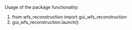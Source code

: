 Usage of the package functionality:
1. from wfs_reconstruction import gui_wfs_reconstruction
2. gui_wfs_reconstruction.launch()
